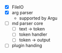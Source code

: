 ﻿- [x] FileIO
- [x] arg parser
  - supported by Argu
- [ ] md parser core
  - [ ] text -> token
  - [ ] token handler
  - [ ] token -> output
- [ ] plugin handing